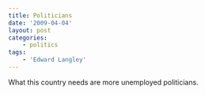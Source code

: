 ```yaml
---
title: Politicians
date: '2009-04-04'
layout: post
categories:
    - politics
tags:
    - 'Edward Langley'
---
```


What this country needs are more unemployed politicians.